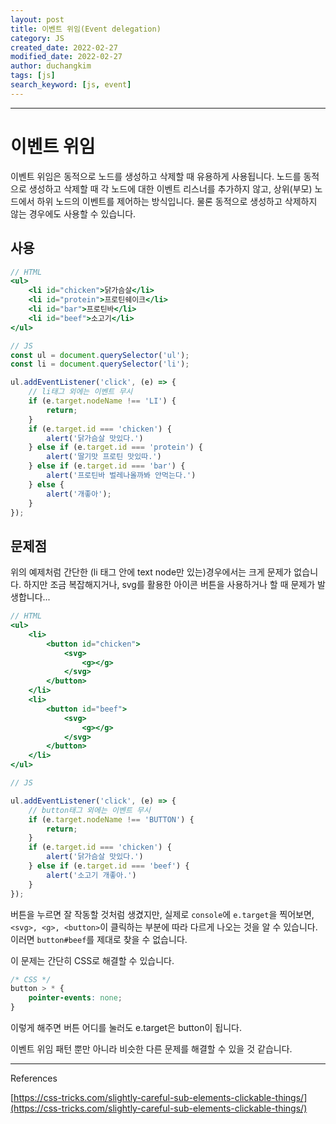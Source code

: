 ```yaml
---
layout: post
title: 이벤트 위임(Event delegation)
category: JS
created_date: 2022-02-27
modified_date: 2022-02-27
author: duchangkim
tags: [js]
search_keyword: [js, event]
---
```

***

# 이벤트 위임
이벤트 위임은 동적으로 노드를 생성하고 삭제할 때 유용하게 사용됩니다. 노드를 동적으로 생성하고 삭제할 때 각 노드에 대한 이벤트 리스너를 추가하지 않고, 상위(부모) 노드에서 하위 노드의 이벤트를 제어하는 방식입니다. 물론 동적으로 생성하고 삭제하지 않는 경우에도 사용할 수 있습니다.

## 사용

```jsx
// HTML
<ul>
	<li id="chicken">닭가슴살</li>
	<li id="protein">프로틴쉐이크</li>
	<li id="bar">프로틴바</li>
	<li id="beef">소고기</li>
</ul>

// JS
const ul = document.querySelector('ul');
const li = document.querySelector('li');

ul.addEventListener('click', (e) => {
	// li태그 외에는 이벤트 무시
	if (e.target.nodeName !== 'LI') {
		return;
	}
	if (e.target.id === 'chicken') {
		alert('닭가슴살 맛있다.')
	} else if (e.target.id === 'protein') {
		alert('딸기맛 프로틴 맛있따.')
	} else if (e.target.id === 'bar') {
		alert('프로틴바 벌레나올까봐 안먹는다.')
	} else {
		alert('개좋아');
	}
});
```

## 문제점
위의 예제처럼 간단한 (li 태그 안에 text node만 있는)경우에서는 크게 문제가 없습니다. 하지만 조금 복잡해지거나, svg를 활용한 아이콘 버튼을 사용하거나 할 때 문제가 발생합니다...

```jsx
// HTML
<ul>
	<li>
		<button id="chicken">
			<svg>
				<g></g>
			</svg>
		</button>
	</li>
	<li>
		<button id="beef">
			<svg>
				<g></g>
			</svg>
		</button>
	</li>
</ul>

// JS

ul.addEventListener('click', (e) => {
	// button태그 외에는 이벤트 무시
	if (e.target.nodeName !== 'BUTTON') {
		return;
	}
	if (e.target.id === 'chicken') {
		alert('닭가슴살 맛있다.')
	} else if (e.target.id === 'beef') {
		alert('소고기 개좋아.')
	} 
});
```

버튼을 누르면 잘 작동할 것처럼 생겼지만, 실제로 `console`에 `e.target`을 찍어보면, `<svg>, <g>, <button>`이 클릭하는 부분에 따라 다르게 나오는 것을 알 수 있습니다. 이러면 `button#beef`를 제대로 찾을 수 없습니다.

이 문제는 간단히 CSS로 해결할 수 있습니다.

```css
/* CSS */
button > * {
	pointer-events: none;
}
```
이렇게 해주면 버튼 어디를 눌러도 e.target은 button이 됩니다.

이벤트 위임 패턴 뿐만 아니라 비슷한 다른 문제를 해결할 수 있을 것 같습니다.

---

References

[https://css-tricks.com/slightly-careful-sub-elements-clickable-things/](https://css-tricks.com/slightly-careful-sub-elements-clickable-things/)